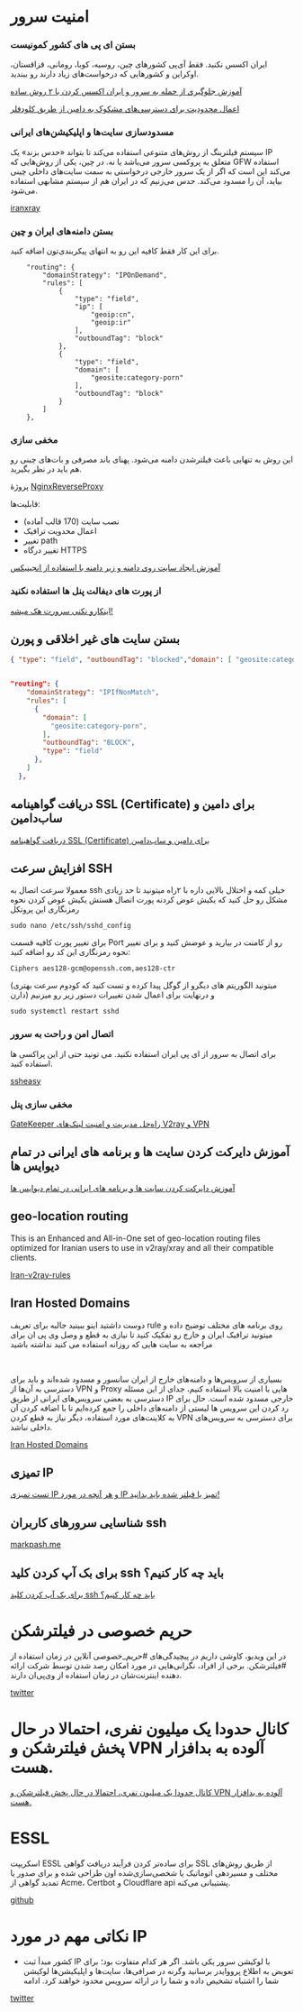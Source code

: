
# امنیت سرور

### بستن ای پی های کشور کمونیست

ایران اکسس نکنید.
فقط آی‌پی کشورهای چین، روسیه، کوبا، رومانی، قزاقستان، اوکراین و کشورهایی که درخواست‌های زیاد دارند رو ببندید.

[ آموزش جلوگیری از حمله به سرور و ایران اکسس کردن با ۲ روش ساده ](https://www.youtube.com/watch?v=U90a43fTyL0)


[اعمال محدودیت برای دسترسی‌های مشکوک به دامین از طریق کلودفلر](https://telegra.ph/%D8%A7%D8%B9%D9%85%D8%A7%D9%84-%D9%85%D8%AD%D8%AF%D9%88%D8%AF%DB%8C%D8%AA-%D8%A8%D8%B1%D8%A7%DB%8C-%D8%AF%D8%B3%D8%AA%D8%B1%D8%B3%DB%8C%E2%80%8C%D9%87%D8%A7%DB%8C-%D9%85%D8%B4%DA%A9%D9%88%DA%A9-%D8%A8%D9%87-%D8%AF%D8%A7%D9%85%DB%8C%D9%86-%D8%A7%D8%B2-%D8%B7%D8%B1%DB%8C%D9%82-%DA%A9%D9%84%D9%88%D8%AF%D9%81%D9%84%D8%B1-01-14)

### مسدودسازی سایت‌ها و اپلیکیشن‌های ایرانی

سیستم فیلترینگ از روش‌های متنوعی استفاده می‌کند تا بتواند «حدس بزند» یک IP متعلق به پروکسی سرور می‌باشد یا نه. در چین، یکی از روش‌هایی که GFW استفاده می‌کند این است که اگر از یک سرور خارجی درخواستی به سمت سایت‌های داخلی چینی بیاید، آن را مسدود می‌کند. حدس می‌زنیم که در ایران هم از سیستم مشابهی استفاده می‌شود.


[iranxray](https://github.com/iranxray/hope/blob/main/routing.md#%D9%85%D8%B3%D8%AF%D9%88%D8%AF%D8%B3%D8%A7%D8%B2%DB%8C-%D8%A7%D8%B2-%D8%B3%D9%85%D8%AA-%D8%B3%D8%B1%D9%88%D8%B1)


### بستن دامنه‌های ایران و چین

برای این کار فقط کافیه این رو به انتهای پیکربندی‌تون اضافه کنید.

```
    "routing": {
        "domainStrategy": "IPOnDemand",
        "rules": [
            {
                "type": "field",
                "ip": [
                    "geoip:cn",
                    "geoip:ir"
                ],
                "outboundTag": "block"
            },
            {
                "type": "field",
                "domain": [
                    "geosite:category-porn"
                ],
                "outboundTag": "block"
            }
        ]
    },
```

### مخفی سازی

این روش به تنهایی باعث فیلترشدن دامنه می‌شود.
پهنای باند مصرفی و بات‌های چینی رو هم باید در نظر بگیرید.

پروژهٔ [NginxReverseProxy](https://github.com/Ptechgithub/NginxReverseProxy)

قابلیت‌ها:
- نصب سایت (170 قالب آماده)
- اعمال محدویت ترافیک
- تغییر path 
- تغییر درگاه HTTPS


[ آموزش ایجاد سایت روی دامنه و زیر دامنه با استفاده از انجینیکس ](https://youtu.be/xFMh8F3JGrA?si=SJuNI1hOn2tl4S8i)



### از پورت های دیفالت پنل ها استفاده نکنید

[ اینکارو نکنی سرورت هک میشه! ](https://www.youtube.com/watch?v=Oiag_izb5wk)


## بستن سایت های غیر اخلاقی و پورن

``` json
{ "type": "field", "outboundTag": "blocked","domain": [ "geosite:category-porn" ] } 


"routing": {
    "domainStrategy": "IPIfNonMatch",
    "rules": [
      {
        "domain": [
          "geosite:category-porn",
        ],
        "outboundTag": "BLOCK",
        "type": "field"
      },
    ]
  },
```



## دریافت گواهینامه SSL (Certificate) برای دامین و ساب‌دامین

[دریافت گواهینامه SSL (Certificate) برای دامین و ساب‌دامین](https://ivpn.pro/how-to/how-to-get-ssl-certificate-for-domain-and-subdomain/)

## افزایش سرعت SSH
معمولا سرعت اتصال به ssh خیلی کمه و  اختلال بالایی داره با ۲راه میتونید تا حد زیادی مشکل رو حل کنید که یکیش عوض کردنه پورت اتصال هستش یکیش عوض کردن نحوه رمزنگاری این پروتکل

```
sudo nano /etc/ssh/sshd_config
```
برای تغییر پورت کافیه قسمت Port رو از کامنت در بیارید و عوضش کنید
و برای تغییر نحوه رمزنگاری این کد رو اضافه کنید:
```
Ciphers aes128-gcm@openssh.com,aes128-ctr
```
(میتونید الگوریتم های دیگرو از گوگل پیدا کرده و تست کنید که کودوم سرعت بهتری دارن)
و درنهایت برای اعمال شدن تغییرات دستور زیر رو میزنیم
```
sudo systemctl restart sshd
```

### اتصال امن و راحت به سرور

برای اتصال به سرور از ای پی ایران استفاده نکنید.
می تونید حتی از این پراکسی ها استفاده کنید.

[ssheasy](https://ssheasy.com/)



### مخفی سازی پنل 

[ GateKeeper راه‌حل مدیریت و امنیت لینک‌های V2ray و VPN ](https://www.youtube.com/watch?v=b0rMI8boAiI)


##  آموزش دایرکت کردن سایت ها و برنامه های ایرانی در تمام دیوایس ها 

[ آموزش دایرکت کردن سایت ها و برنامه های ایرانی در تمام دیوایس ها ](https://www.youtube.com/watch?v=78DKbSuNk30)


## geo-location routing

This is an Enhanced and All-in-One set of geo-location routing files optimized for Iranian users to use in v2ray/xray and all their compatible clients.

[Iran-v2ray-rules](https://github.com/Chocolate4U/Iran-v2ray-rules)

## Iran Hosted Domains

دوست داشتید اینو ببینید جالبه
برای تعریف rule روی برنامه های مختلف توضیح داده
و میتونید ترافیک ایران و خارج رو تفکیک کنید تا نیازی به قطع و وصل وی پی ان برای مراجعه به سایت هایی که روزانه استفاده می کنید نداشته باشید

</br>

بسیاری از سرویس‌ها و دامنه‌های خارج از ایران سانسور و مسدود شده‌اند و باید برای دسترسی به آن‌ها از VPN و Proxy هایی با امنیت بالا استفاده کنیم، جدای از این مسئله دسترسی به بعضی سرویس‌های ایرانی از طریق IP خارجی مسدود شده است. حال برای رد کردن این سرویس ها لیستی از دامنه‌های داخلی را جمع کرده‌ایم تا با اضافه کردن آن‌ به کلاینت‌های مورد استفاده، دیگر نیاز به قطع کردن VPN برای دسترسی به سرویس‌های داخلی نباشد.

[Iran Hosted Domains](https://github.com/bootmortis/iran-hosted-domains?tab=readme-ov-file)


## تمیزی IP

[تست تمیزی IP و هر آنچه در مورد IP تمیز یا فیلتر شده باید بدانید!](https://ivpn.pro/how-to/how-to-test-clean-ip-for-vpn/)


## شناسایی سرورهای کاربران ssh

[markpash.me](https://markpash.me/blog/fa-ssh-key-identity-discovery)


## برای بک آپ کردن کلید ssh باید چه کار کنیم؟

[برای بک آپ کردن کلید ssh باید چه کار کنیم؟](https://twitter.com/markpash/status/1771899769989767342)


# حریم خصوصی در فیلترشکن

در این ویدیو، کاوشی داریم در پیچیدگی‌های #حریم_خصوصی آنلاین در زمان استفاده از #فیلترشکن. برخی از افراد، نگرانی‌هایی در مورد امکان رصد شدن توسط شرکت ارائه دهنده اینترنت‌شان در زمان استفاده از وی‌پی‌ان دارند.  

[twitter](https://twitter.com/PasKoocheh/status/1773040760088133885)



# کانال حدودا یک میلیون نفری، احتمالا در حال پخش فیلترشکن و VPN آلوده به بدافزار هست.

[کانال حدودا یک میلیون نفری، احتمالا در حال پخش فیلترشکن و VPN آلوده به بدافزار هست.](https://threadreaderapp.com/thread/1772902718559936590.html)


# ESSL

اسکریپت ESSL برای ساده‌تر کردن فرآیند دریافت گواهی SSL از طریق روش‌های مختلف و مسیردهی اتوماتیک یا شخصی‌سازی‌شده اون طراحی شده و برای صدور یا تمدید گواهی از Acme، Certbot و Cloudflare api پشتیبانی می‌کنه.

[github](https://github.com/erfjab/ESSL)


# نکاتی مهم در مورد IP

- کشور مبدأ ثبت IP با لوکیشن سرور یکی باشد. اگر هر کدام متفاوت بود؛ برای تعویض به اطلاع پرووایدر برسانید وگرنه در صرافی‌ها، سایت‌ها و اپلیکیشن‌ها لوکیشن شما را اشتباه تشخیص داده و شما را در ارائه سرویس محدود خواهند کرد.
ادامه 

[twitter](https://threadreaderapp.com/thread/1787212029964476790.html)